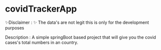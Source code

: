 # covidTrackerApp

 ✨Disclaimer : ✨
    The data's are not legit this is only for the development purposes 


Description :
  A simple springBoot based project that will give you the covid cases's total numbers in an country.
